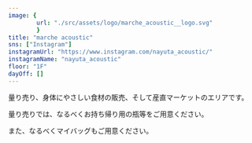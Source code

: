 ```yaml
---
image: {
		url: "./src/assets/logo/marche_acoustic__logo.svg"
		}
title: "marche acoustic"
sns: ["Instagram"]
instagramUrl: "https://www.instagram.com/nayuta_acoustic/"
instagramName: "nayuta_acoustic"
floor: "1F"
dayOff: []
---
```


量り売り、身体にやさしい食材の販売、そして産直マーケットのエリアです。

量り売りでは、なるべくお持ち帰り用の瓶等をご用意ください。

また、なるべくマイバッグもご用意ください。
